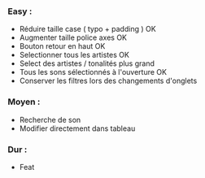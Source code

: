 ### Easy :

- Réduire taille case ( typo + padding ) OK
- Augmenter taille police axes OK
- Bouton retour en haut OK
- Selectionner tous les artistes OK
- Select des artistes / tonalités plus grand
- Tous les sons sélectionnés à l'ouverture OK
- Conserver les filtres lors des changements d'onglets

### Moyen :

- Recherche de son 
- Modifier directement dans tableau

### Dur :

- Feat
